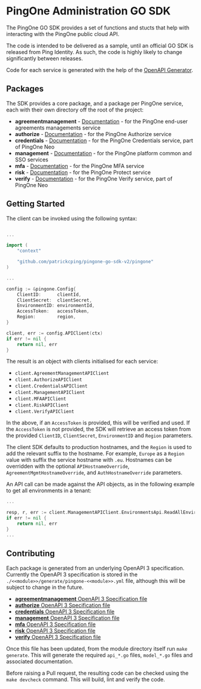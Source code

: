 # PingOne Administration GO SDK

The PingOne GO SDK provides a set of functions and stucts that help with interacting with the PingOne public cloud API.

The code is intended to be delivered as a sample, until an official GO SDK is released from Ping Identity.  As such, the code is highly likely to change significantly between releases. 

Code for each service is generated with the help of the [OpenAPI Generator](https://openapi-generator.tech/).

## Packages

The SDK provides a core package, and a package per PingOne service, each with their own directory off the root of the project:

* **agreementmanagement** - [Documentation](https://pkg.go.dev/github.com/patrickcping/pingone-go-sdk-v2/agreementmanagement) - for the PingOne end-user agreements managements service
* **authorize** - [Documentation](https://pkg.go.dev/github.com/patrickcping/pingone-go-sdk-v2/authorize) - for the PingOne Authorize service
* **credentials** - [Documentation](https://pkg.go.dev/github.com/patrickcping/pingone-go-sdk-v2/credentials) - for the PingOne Credentials service, part of PingOne Neo
* **management** - [Documentation](https://pkg.go.dev/github.com/patrickcping/pingone-go-sdk-v2/management) - for the PingOne platform common and SSO services
* **mfa** - [Documentation](https://pkg.go.dev/github.com/patrickcping/pingone-go-sdk-v2/mfa) - for the PingOne MFA service
* **risk** - [Documentation](https://pkg.go.dev/github.com/patrickcping/pingone-go-sdk-v2/risk) - for the PingOne Protect service
* **verify** - [Documentation](https://pkg.go.dev/github.com/patrickcping/pingone-go-sdk-v2/verify) - for the PingOne Verify service, part of PingOne Neo

## Getting Started

The client can be invoked using the following syntax:

```go

...

import (
	"context"

	"github.com/patrickcping/pingone-go-sdk-v2/pingone"
)

...

config := &pingone.Config{
	ClientID:      clientId,
	ClientSecret:  clientSecret,
	EnvironmentID: environmentId,
	AccessToken:   accessToken,
	Region:        region,
}

client, err := config.APIClient(ctx)
if err != nil {
	return nil, err
}
```

The result is an object with clients initialised for each service:
* `client.AgreementManagementAPIClient`
* `client.AuthorizeAPIClient`
* `client.CredentialsAPIClient`
* `client.ManagementAPIClient`
* `client.MFAAPIClient`
* `client.RiskAPIClient`
* `client.VerifyAPIClient`

In the above, if an `AccessToken` is provided, this will be verified and used.  If the `AccessToken` is not provided, the SDK will retrieve an access token from the provided `ClientID`, `ClientSecret`, `EnvironmentID` and `Region` parameters.

The client SDK defaults to production hostnames, and the `Region` is used to add the relevant suffix to the hostname.  For example, `Europe` as a `Region` value with suffix the service hostname with `.eu`.  Hostnames can be overridden with the optional `APIHostnameOverride`, `AgreementMgmtHostnameOverride`, and `AuthHostnameOverride` parameters.

An API call can be made against the API objects, as in the following example to get all environments in a tenant:

```go
...

resp, r, err := client.ManagementAPIClient.EnvironmentsApi.ReadAllEnvironments(ctx).Execute()
if err != nil {
	return nil, err
}
...
```

## Contributing

Each package is generated from an underlying OpenAPI 3 specification.  Currently the OpenAPI 3 specification is stored in the `./<<module>>/generate/pingone-<<module>>.yml` file, although this will be subject to change in the future.

* [**agreementmanagement** OpenAPI 3 Specification file](./authorize/generate/pingone-authorize.yml)
* [**authorize** OpenAPI 3 Specification file](./authorize/generate/pingone-authorize.yml)
* [**credentials** OpenAPI 3 Specification file](./credentials/generate/pingone-credentials.yml)
* [**management** OpenAPI 3 Specification file](./management/generate/pingone-management.yml)
* [**mfa** OpenAPI 3 Specification file](./mfa/generate/pingone-mfa.yml)
* [**risk** OpenAPI 3 Specification file](./risk/generate/pingone-risk.yml)
* [**verify** OpenAPI 3 Specification file](./verify/generate/pingone-verify.yml)

Once this file has been updated, from the module directory itself run `make generate`.  This will generate the required `api_*.go` files, `model_*.go` files and associated documentation.

Before raising a Pull request, the resulting code can be checked using the `make devcheck` command.  This will build, lint and verify the code.